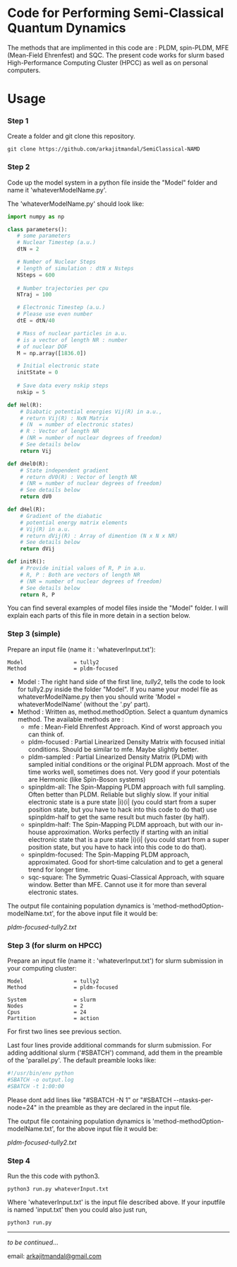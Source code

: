 # Code for Performing Semi-Classical Quantum Dynamics
The methods that are implimented in this code are : PLDM, spin-PLDM, MFE (Mean-Field Ehrenfest) and SQC. The present code works for slurm based High-Performance Computing Cluster (HPCC) as well as on personal computers.  

# Usage  
### Step 1
Create a folder and git clone this repository.
```
git clone https://github.com/arkajitmandal/SemiClassical-NAMD
```
### Step 2
Code up the model system in a python file inside the "Model" folder and name it  'whateverModelName.py'.  

The 'whateverModelName.py' should look like:
```py
import numpy as np

class parameters():
   # some parameters
   # Nuclear Timestep (a.u.)
   dtN = 2

   # Number of Nuclear Steps 
   # length of simulation : dtN x Nsteps
   NSteps = 600  
   
   # Number trajectories per cpu
   NTraj = 100

   # Electronic Timestep (a.u.)
   # Please use even number
   dtE = dtN/40

   # Mass of nuclear particles in a.u.
   # is a vector of length NR : number 
   # of nuclear DOF
   M = np.array([1836.0])

   # Initial electronic state
   initState = 0
   
   # Save data every nskip steps
   nskip = 5

def Hel(R):
    # Diabatic potential energies Vij(R) in a.u., 
    # return Vij(R) : NxN Matrix 
    # (N  = number of electronic states)
    # R : Vector of length NR
    # (NR = number of nuclear degrees of freedom)
    # See details below 
    return Vij

def dHel0(R):
    # State independent gradient 
    # return dV0(R) : Vector of length NR
    # (NR = number of nuclear degrees of freedom) 
    # See details below
    return dV0

def dHel(R):
    # Gradient of the diabatic
    # potential energy matrix elements
    # Vij(R) in a.u.  
    # return dVij(R) : Array of dimention (N x N x NR)
    # See details below
    return dVij

def initR():
    # Provide initial values of R, P in a.u.
    # R, P : Both are vectors of length NR
    # (NR = number of nuclear degrees of freedom) 
    # See details below
    return R, P
```

You can find several examples of model files inside the "Model" folder. I will explain each parts of this file in more detain in a section below.


### Step 3 (simple)
Prepare an input file (name it : 'whateverInput.txt'):
```
Model                = tully2
Method               = pldm-focused 
```

* Model : The right hand side of the first line, _tully2_, tells the code to look for tully2.py inside the folder "Model". If you name your model file as  whateverModelName.py then you should write 'Model = whateverModelName' (without the '.py' part). 
* Method : Written as, method.methodOption. Select a quantum dynamics method. The available methods are :
  - mfe : Mean-Field Ehrenfest Approach. Kind of worst approach you can think of.
   - pldm-focused : Partial Linearized Density Matrix with focused initial conditions. Should be similar to mfe. Maybe slightly better. 
   - pldm-sampled : Partial Linearized Density Matrix (PLDM) with sampled initial conditions or the original PLDM approach. Most of the time works well, sometimes does not. Very good if your potentials are Hermonic (like Spin-Boson systems)
   - spinpldm-all: The Spin-Mapping PLDM approach with full sampling. Often better than PLDM. Reliable but slighly slow. If your initial electronic state is a pure state |i⟩⟨i| (you could start from a super position state, but you have to hack into this code to do that) use spinpldm-half to get the same result but much faster (by half).
   - spinpldm-half: The Spin-Mapping PLDM approach, but with our in-house approximation. Works perfectly if starting with an initial electronic state that is a pure state |i⟩⟨i| (you could start from a super position state, but you have to hack into this code to do that). 
   - spinpldm-focused: The Spin-Mapping PLDM approach, approximated. Good for short-time calculation and to get a general trend for longer time. 
   - sqc-square: The Symmetric Quasi-Classical Approach, with square window. Better than MFE. Cannot use it for more than several electronic states.  

The output file containing population dynamics is 'method-methodOption-modelName.txt', for the above input file it would be: 

_pldm-focused-tully2.txt_

### Step 3 (for slurm on HPCC) 
Prepare an input file (name it : 'whateverInput.txt') for slurm submission in your computing cluster:
```
Model                = tully2
Method               = pldm-focused 

System               = slurm
Nodes                = 2
Cpus                 = 24
Partition            = action    
```
For first two lines see previous section. 

Last four lines provide additional commands for slurm submission. For adding additional slurm ('#SBATCH') command, add them in the preamble of the 'parallel.py'. The default preamble looks like:
```py
#!/usr/bin/env python
#SBATCH -o output.log
#SBATCH -t 1:00:00
```
Please dont add lines like "#SBATCH -N 1" or 
"#SBATCH --ntasks-per-node=24" in the preamble as they are declared in the input file. 


The output file containing population dynamics is 'method-methodOption-modelName.txt', for the above input file it would be: 

_pldm-focused-tully2.txt_

### Step 4 

Run the this code with python3. 

```
python3 run.py whateverInput.txt
```
Where 'whateverInput.txt' is the input file described above.
If your inputfile is named 'input.txt' then you could also just run,
```
python3 run.py
```
_____________
_to be continued_...
<!---
# More details into Model

A molecular Hamiltonian in the diabatic representation is written as:

$\hat{H} = \sum_{k}{{P}^{2}_{k}\over 2M_{k}} + \sum_{i,j} V_{ij}(\{R_{k}\})|i\rangle \langle j|$ 

where ${P}_{k}$ is the momentum for the $k$th nuclear degrees of freedom with mass $M_{k}$. Further, $V_{ij}(\{R_{k}\})$ are matrix elements of the electronic part of the total Hamiltonian $\hat{H}$ in the diabatic basis $\{|i\rangle \}$.  That is, $V_{ij}(\{R_{k}\}) = \langle i| \hat{H} - \sum_{k}{{P}^{2}_{k}\over 2M_{k}} |j\rangle$. Of course most of times, we wave our hands, and make up models that describe $V_{ij}(\{R_{k}\})$ with some functions. If you know the analytical form of $V_{ij}(\{R_{k}\})$ you can write a model file: whateverModelName.py. 


For example consider a 1D dimentional model system, called the Tully's Model II. It has two electronic states and one nuclear DOF. Thus we write the Hamiltonian with one set of  $\{R,P\}$. _to be continued_...
-->

email: arkajitmandal@gmail.com